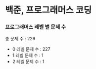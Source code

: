 # 백준, 프로그래머스 코딩
### 프로그래머스 레벨 별 문제 수
총 문제 수 : 229
- 0 레벨 문제 수 : 227
- 1 레벨 문제 수 : 1
- 2 레벨 문제 수 : 1

